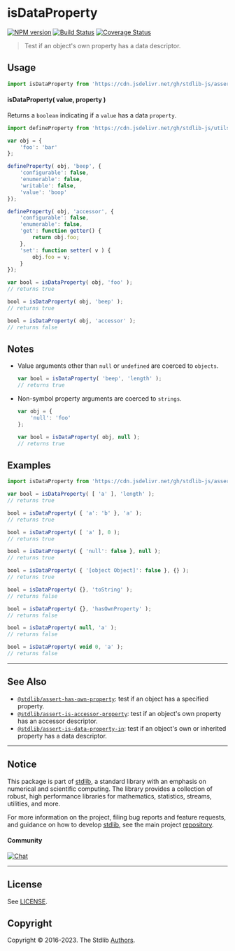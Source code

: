 <!--

@license Apache-2.0

Copyright (c) 2018 The Stdlib Authors.

Licensed under the Apache License, Version 2.0 (the "License");
you may not use this file except in compliance with the License.
You may obtain a copy of the License at

   http://www.apache.org/licenses/LICENSE-2.0

Unless required by applicable law or agreed to in writing, software
distributed under the License is distributed on an "AS IS" BASIS,
WITHOUT WARRANTIES OR CONDITIONS OF ANY KIND, either express or implied.
See the License for the specific language governing permissions and
limitations under the License.

-->

# isDataProperty

[![NPM version][npm-image]][npm-url] [![Build Status][test-image]][test-url] [![Coverage Status][coverage-image]][coverage-url] <!-- [![dependencies][dependencies-image]][dependencies-url] -->

> Test if an object's own property has a data descriptor.



<section class="usage">

## Usage

```javascript
import isDataProperty from 'https://cdn.jsdelivr.net/gh/stdlib-js/assert-is-data-property@deno/mod.js';
```

#### isDataProperty( value, property )

Returns a `boolean` indicating if a `value` has a data `property`.

<!-- eslint-disable no-restricted-syntax -->

```javascript
import defineProperty from 'https://cdn.jsdelivr.net/gh/stdlib-js/utils-define-property@deno/mod.js';

var obj = {
    'foo': 'bar'
};

defineProperty( obj, 'beep', {
    'configurable': false,
    'enumerable': false,
    'writable': false,
    'value': 'boop'
});

defineProperty( obj, 'accessor', {
    'configurable': false,
    'enumerable': false,
    'get': function getter() {
        return obj.foo;
    },
    'set': function setter( v ) {
        obj.foo = v;
    }
});

var bool = isDataProperty( obj, 'foo' );
// returns true

bool = isDataProperty( obj, 'beep' );
// returns true

bool = isDataProperty( obj, 'accessor' );
// returns false
```

</section>

<!-- /.usage -->

<section class="notes">

## Notes

-   Value arguments other than `null` or `undefined` are coerced to `objects`.

    ```javascript
    var bool = isDataProperty( 'beep', 'length' );
    // returns true
    ```

-   Non-symbol property arguments are coerced to `strings`.

    ```javascript
    var obj = {
        'null': 'foo'
    };

    var bool = isDataProperty( obj, null );
    // returns true
    ```

</section>

<!-- /.notes -->

<section class="examples">

## Examples

<!-- eslint-disable object-curly-newline -->

<!-- eslint no-undef: "error" -->

```javascript
import isDataProperty from 'https://cdn.jsdelivr.net/gh/stdlib-js/assert-is-data-property@deno/mod.js';

var bool = isDataProperty( [ 'a' ], 'length' );
// returns true

bool = isDataProperty( { 'a': 'b' }, 'a' );
// returns true

bool = isDataProperty( [ 'a' ], 0 );
// returns true

bool = isDataProperty( { 'null': false }, null );
// returns true

bool = isDataProperty( { '[object Object]': false }, {} );
// returns true

bool = isDataProperty( {}, 'toString' );
// returns false

bool = isDataProperty( {}, 'hasOwnProperty' );
// returns false

bool = isDataProperty( null, 'a' );
// returns false

bool = isDataProperty( void 0, 'a' );
// returns false
```

</section>

<!-- /.examples -->

<!-- Section for related `stdlib` packages. Do not manually edit this section, as it is automatically populated. -->

<section class="related">

* * *

## See Also

-   <span class="package-name">[`@stdlib/assert-has-own-property`][@stdlib/assert/has-own-property]</span><span class="delimiter">: </span><span class="description">test if an object has a specified property.</span>
-   <span class="package-name">[`@stdlib/assert-is-accessor-property`][@stdlib/assert/is-accessor-property]</span><span class="delimiter">: </span><span class="description">test if an object's own property has an accessor descriptor.</span>
-   <span class="package-name">[`@stdlib/assert-is-data-property-in`][@stdlib/assert/is-data-property-in]</span><span class="delimiter">: </span><span class="description">test if an object's own or inherited property has a data descriptor.</span>

</section>

<!-- /.related -->

<!-- Section for all links. Make sure to keep an empty line after the `section` element and another before the `/section` close. -->


<section class="main-repo" >

* * *

## Notice

This package is part of [stdlib][stdlib], a standard library with an emphasis on numerical and scientific computing. The library provides a collection of robust, high performance libraries for mathematics, statistics, streams, utilities, and more.

For more information on the project, filing bug reports and feature requests, and guidance on how to develop [stdlib][stdlib], see the main project [repository][stdlib].

#### Community

[![Chat][chat-image]][chat-url]

---

## License

See [LICENSE][stdlib-license].


## Copyright

Copyright &copy; 2016-2023. The Stdlib [Authors][stdlib-authors].

</section>

<!-- /.stdlib -->

<!-- Section for all links. Make sure to keep an empty line after the `section` element and another before the `/section` close. -->

<section class="links">

[npm-image]: http://img.shields.io/npm/v/@stdlib/assert-is-data-property.svg
[npm-url]: https://npmjs.org/package/@stdlib/assert-is-data-property

[test-image]: https://github.com/stdlib-js/assert-is-data-property/actions/workflows/test.yml/badge.svg?branch=main
[test-url]: https://github.com/stdlib-js/assert-is-data-property/actions/workflows/test.yml?query=branch:main

[coverage-image]: https://img.shields.io/codecov/c/github/stdlib-js/assert-is-data-property/main.svg
[coverage-url]: https://codecov.io/github/stdlib-js/assert-is-data-property?branch=main

<!--

[dependencies-image]: https://img.shields.io/david/stdlib-js/assert-is-data-property.svg
[dependencies-url]: https://david-dm.org/stdlib-js/assert-is-data-property/main

-->

[chat-image]: https://img.shields.io/gitter/room/stdlib-js/stdlib.svg
[chat-url]: https://app.gitter.im/#/room/#stdlib-js_stdlib:gitter.im

[stdlib]: https://github.com/stdlib-js/stdlib

[stdlib-authors]: https://github.com/stdlib-js/stdlib/graphs/contributors

[umd]: https://github.com/umdjs/umd
[es-module]: https://developer.mozilla.org/en-US/docs/Web/JavaScript/Guide/Modules

[deno-url]: https://github.com/stdlib-js/assert-is-data-property/tree/deno
[umd-url]: https://github.com/stdlib-js/assert-is-data-property/tree/umd
[esm-url]: https://github.com/stdlib-js/assert-is-data-property/tree/esm
[branches-url]: https://github.com/stdlib-js/assert-is-data-property/blob/main/branches.md

[stdlib-license]: https://raw.githubusercontent.com/stdlib-js/assert-is-data-property/main/LICENSE

<!-- <related-links> -->

[@stdlib/assert/has-own-property]: https://github.com/stdlib-js/assert-has-own-property/tree/deno

[@stdlib/assert/is-accessor-property]: https://github.com/stdlib-js/assert-is-accessor-property/tree/deno

[@stdlib/assert/is-data-property-in]: https://github.com/stdlib-js/assert-is-data-property-in/tree/deno

<!-- </related-links> -->

</section>

<!-- /.links -->
